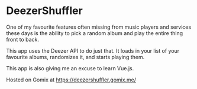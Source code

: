 # DeezerShuffler

One of my favourite features often missing from music players and services these days is the ability to pick a random album and play the entire thing front to back.

This app uses the Deezer API to do just that. It loads in your list of your favourite albums, randomizes it, and starts playing them.

This app is also giving me an excuse to learn Vue.js.

Hosted on Gomix at https://deezershuffler.gomix.me/
